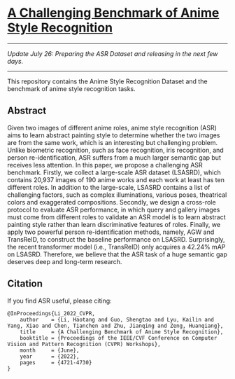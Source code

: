 # [A Challenging Benchmark of Anime Style Recognition](https://arxiv.org/abs/2204.14034v1)

---

_Update July 26: Preparing the ASR Dataset and releasing in the next few days._

---

This repository contains the Anime Style Recognition Dataset and the benchmark of anime style recognition tasks.

## Abstract
Given two images of different anime roles, anime style recognition (ASR) aims to learn abstract painting style to 
determine whether the two images are from the same work, which is an interesting but challenging problem. Unlike 
biometric recognition, such as face recognition, iris recognition, and person re-identification, ASR suffers from a much 
larger semantic gap but receives less attention. In this paper, we propose a challenging ASR benchmark. Firstly, we 
collect a large-scale ASR dataset (LSASRD), which contains 20,937 images of 190 anime works and each work at least has 
ten different roles. In addition to the large-scale, LSASRD contains a list of challenging factors, such as complex 
illuminations, various poses, theatrical colors and exaggerated compositions. Secondly, we design a cross-role protocol 
to evaluate ASR performance, in which query and gallery images must come from different roles to validate an ASR model 
is to learn abstract painting style rather than learn discriminative features of roles. Finally, we apply two powerful 
person re-identification methods, namely, AGW and TransReID, to construct the baseline performance on LSASRD. 
Surprisingly, the recent transformer model (i.e., TransReID) only acquires a 42.24% mAP on LSASRD. Therefore, we believe 
that the ASR task of a huge semantic gap deserves deep and long-term research.


[//]: # (## Licence)

[//]: # ()
[//]: # (For licence details, see [LICENCE]&#40;LICENCE&#41;.)

## Citation

If you find ASR useful, please citing:

```
@InProceedings{Li_2022_CVPR,
    author    = {Li, Haotang and Guo, Shengtao and Lyu, Kailin and Yang, Xiao and Chen, Tianchen and Zhu, Jianqing and Zeng, Huanqiang},
    title     = {A Challenging Benchmark of Anime Style Recognition},
    booktitle = {Proceedings of the IEEE/CVF Conference on Computer Vision and Pattern Recognition (CVPR) Workshops},
    month     = {June},
    year      = {2022},
    pages     = {4721-4730}
}
```

[//]: # (## Acknowledgement)

[//]: # ()
[//]: # (This repository is built using the repository.)
